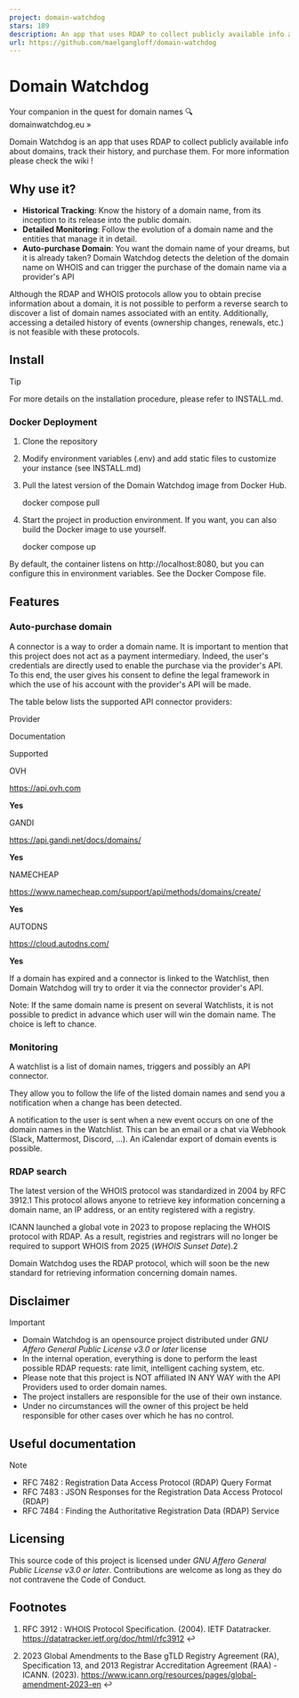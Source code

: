 ```yaml
---
project: domain-watchdog
stars: 189
description: An app that uses RDAP to collect publicly available info about domains, track their history, and purchase them
url: https://github.com/maelgangloff/domain-watchdog
---
```


**Domain Watchdog**
===================

Your companion in the quest for domain names 🔍  
domainwatchdog.eu »

  

Domain Watchdog is an app that uses RDAP to collect publicly available info about domains, track their history, and purchase them. For more information please check the wiki !

Why use it?
-----------

-   **Historical Tracking**: Know the history of a domain name, from its inception to its release into the public domain.
-   **Detailed Monitoring**: Follow the evolution of a domain name and the entities that manage it in detail.
-   **Auto-purchase Domain**: You want the domain name of your dreams, but it is already taken? Domain Watchdog detects the deletion of the domain name on WHOIS and can trigger the purchase of the domain name via a provider's API

Although the RDAP and WHOIS protocols allow you to obtain precise information about a domain, it is not possible to perform a reverse search to discover a list of domain names associated with an entity. Additionally, accessing a detailed history of events (ownership changes, renewals, etc.) is not feasible with these protocols.

Install
-------

Tip

For more details on the installation procedure, please refer to INSTALL.md.

### Docker Deployment

1.  Clone the repository
2.  Modify environment variables (.env) and add static files to customize your instance (see INSTALL.md)
3.  Pull the latest version of the Domain Watchdog image from Docker Hub.
    
    docker compose pull
    
4.  Start the project in production environment. If you want, you can also build the Docker image to use yourself.
    
    docker compose up
    

By default, the container listens on http://localhost:8080, but you can configure this in environment variables. See the Docker Compose file.

Features
--------

### Auto-purchase domain

A connector is a way to order a domain name. It is important to mention that this project does not act as a payment intermediary. Indeed, the user's credentials are directly used to enable the purchase via the provider's API. To this end, the user gives his consent to define the legal framework in which the use of his account with the provider's API will be made.

The table below lists the supported API connector providers:

Provider

Documentation

Supported

OVH

https://api.ovh.com

**Yes**

GANDI

https://api.gandi.net/docs/domains/

**Yes**

NAMECHEAP

https://www.namecheap.com/support/api/methods/domains/create/

**Yes**

AUTODNS

https://cloud.autodns.com/

**Yes**

If a domain has expired and a connector is linked to the Watchlist, then Domain Watchdog will try to order it via the connector provider's API.

Note: If the same domain name is present on several Watchlists, it is not possible to predict in advance which user will win the domain name. The choice is left to chance.

### Monitoring

A watchlist is a list of domain names, triggers and possibly an API connector.

They allow you to follow the life of the listed domain names and send you a notification when a change has been detected.

A notification to the user is sent when a new event occurs on one of the domain names in the Watchlist. This can be an email or a chat via Webhook (Slack, Mattermost, Discord, ...). An iCalendar export of domain events is possible.

### RDAP search

The latest version of the WHOIS protocol was standardized in 2004 by RFC 3912.1 This protocol allows anyone to retrieve key information concerning a domain name, an IP address, or an entity registered with a registry.

ICANN launched a global vote in 2023 to propose replacing the WHOIS protocol with RDAP. As a result, registries and registrars will no longer be required to support WHOIS from 2025 (_WHOIS Sunset Date_).2

Domain Watchdog uses the RDAP protocol, which will soon be the new standard for retrieving information concerning domain names.

Disclaimer
----------

Important

-   Domain Watchdog is an opensource project distributed under _GNU Affero General Public License v3.0 or later_ license
-   In the internal operation, everything is done to perform the least possible RDAP requests: rate limit, intelligent caching system, etc.
-   Please note that this project is NOT affiliated IN ANY WAY with the API Providers used to order domain names.
-   The project installers are responsible for the use of their own instance.
-   Under no circumstances will the owner of this project be held responsible for other cases over which he has no control.

Useful documentation
--------------------

Note

-   RFC 7482 : Registration Data Access Protocol (RDAP) Query Format
-   RFC 7483 : JSON Responses for the Registration Data Access Protocol (RDAP)
-   RFC 7484 : Finding the Authoritative Registration Data (RDAP) Service

Licensing
---------

This source code of this project is licensed under _GNU Affero General Public License v3.0 or later_. Contributions are welcome as long as they do not contravene the Code of Conduct.

Footnotes
---------

1.  RFC 3912 : WHOIS Protocol Specification. (2004). IETF Datatracker. https://datatracker.ietf.org/doc/html/rfc3912 ↩
    
2.  2023 Global Amendments to the Base gTLD Registry Agreement (RA), Specification 13, and 2013 Registrar Accreditation Agreement (RAA) - ICANN. (2023). https://www.icann.org/resources/pages/global-amendment-2023-en ↩
